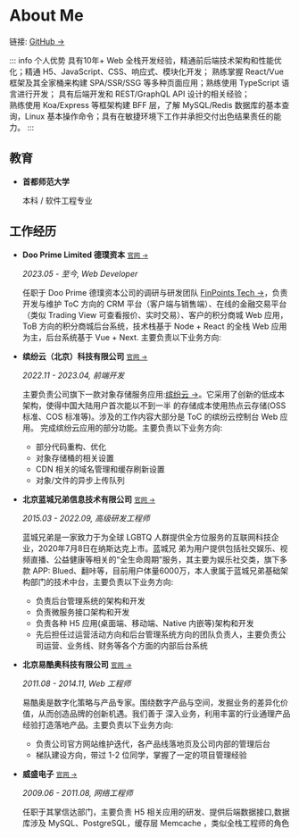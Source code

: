 # About Me

链接: [GitHub &#8594;](https://github.com/mark-lauq)

::: info 个人优势
具有10年+ Web 全栈开发经验，精通前后端技术架构和性能优化；精通 H5、JavaScript、CSS、响应式、模块化开发；
熟练掌握 React/Vue 框架及其全家桶来构建 SPA/SSR/SSG 等多种页面应用；熟练使用 TypeScript 语言进行开发；
具有后端开发和 REST/GraphQL API 设计的相关经验；
<br />
熟练使用 Koa/Express 等框架构建 BFF 层，了解 MySQL/Redis 数据库的基本查询，Linux 基本操作命令；具有在敏捷环境下工作并承担交付出色结果责任的能力。
:::

## 教育

- **首都师范大学**

  本科 / 软件工程专业

## 工作经历

- **Doo Prime Limited 德璞资本** <small>[官网 &#8594;](https://www.dooprime.com/)</small>

  _2023.05 - 至今, Web Developer_

  任职于 Doo Prime 德璞资本公司的调研与研发团队 [FinPoints Tech &#8594;](https://www.finpoints.com/)，负责开发与维护 ToC 方向的 CRM 平台（客户端与销售端）、在线的金融交易平台（类似 Trading View 可查看报价、实时交易）、客户的积分商城 Web 应用，ToB 方向的积分商城后台系统，技术栈基于 Node + React 的全栈 Web 应用为主，后台系统基于 Vue + Next. 主要负责以下业务方向:

- **缤纷云（北京）科技有限公司** <small>[官网 &#8594;](https://www.bitiful.com/)</small>

  _2022.11 - 2023.04, 前端开发_

  主要负责公司旗下一款对象存储服务应用:[缤纷云 &#8594;](https://www.bitiful.com/)。它采用了创新的低成本架构，使得中国大陆用户首次能以不到一半 的存储成本使用热点云存储(OSS 标准、COS 标准等)。涉及的工作内容大部分是 ToC 的缤纷云控制台 Web 应用。
  完成缤纷云应用的部分功能。主要负责以下业务方向:

  - 部分代码重构、优化
  - 对象存储桶的相关设置
  - CDN 相关的域名管理和缓存刷新设置
  - 对象/文件的异步上传队列

- **北京蓝城兄弟信息技术有限公司** <small>[官网 &#8594;](https://www.bluecity.com/)</small>

  _2015.03 - 2022.09, 高级研发工程师_

  蓝城兄弟是一家致力于为全球 LGBTQ 人群提供全方位服务的互联网科技企业，2020年7月8日在纳斯达克上市。蓝城兄 弟为用户提供包括社交娱乐、视频直播、公益健康等相关的“全生命周期”服务，其主要为娱乐社交类，旗下多款 APP: Blued、翻咔等，目前用户体量6000万，本人隶属于蓝城兄弟基础架构部门的技术中台，主要负责以下业务方向:

  - 负责后台管理系统的架构和开发
  - 负责微服务接口架构和开发
  - 负责各种 H5 应用(桌面端、移动端、Native 内嵌等)架构和开发
  - 先后担任过运营活动方向和后台管理系统方向的团队负责人，主要负责公司运营、业务线、财务等各个方面的内部后台系统

- **北京易酷奥科技有限公司** <small>[官网 &#8594;](https://eicoinc.com/)</small>

  _2011.08 - 2014.11, Web 工程师_

  易酷奥是数字化策略与产品专家。围绕数字产品与空间，发掘业务的差异化价值，从而创造品牌的创新机遇。我们善于 深入业务，利用丰富的行业通理产品经验打造落地产品。主要负责以下业务方向:

  - 负责公司官方网站维护迭代，各产品线落地页及公司内部的管理后台
  - 梯队建设方向，带过 1-2 位同学，掌握了一定的项目管理经验

- **威盛电子** <small>[官网 &#8594;](https://www.viatech.com.cn/)</small>

  _2009.06 - 2011.08, 网络工程师_

  任职于其掌信达部门，主要负责 H5 相关应用的研发、提供后端数据接口,数据库涉及 MySQL、PostgreSQL，缓存层 Memcache ，类似全栈工程师的角色
